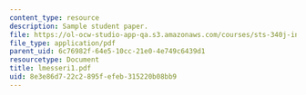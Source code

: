 ```yaml
---
content_type: resource
description: Sample student paper.
file: https://ol-ocw-studio-app-qa.s3.amazonaws.com/courses/sts-340j-introduction-to-the-history-of-technology-fall-2006/8e3e86d722c2895fefeb315220b08bb9_lmesseri1.pdf
file_type: application/pdf
parent_uid: 6c76982f-64e5-10cc-21e0-4e749c6439d1
resourcetype: Document
title: lmesseri1.pdf
uid: 8e3e86d7-22c2-895f-efeb-315220b08bb9
---
```

